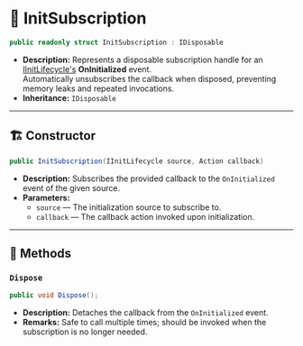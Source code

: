 # 🧩 InitSubscription

```csharp
public readonly struct InitSubscription : IDisposable
```

- **Description:** Represents a disposable subscription handle for an [IInitLifecycle's](../Sources/IInitLifecycle.md) **OnInitialized** event.  
  Automatically unsubscribes the callback when disposed, preventing memory leaks and repeated invocations.
- **Inheritance:** `IDisposable`

---

## 🏗️ Constructor

```csharp
public InitSubscription(IInitLifecycle source, Action callback)
```

- **Description:** Subscribes the provided callback to the `OnInitialized` event of the given source.
- **Parameters:**
  - `source` — The initialization source to subscribe to.
  - `callback` — The callback action invoked upon initialization.

---

## 🏹 Methods

### `Dispose`

```csharp
public void Dispose();
```

- **Description:** Detaches the callback from the `OnInitialized` event.
- **Remarks:** Safe to call multiple times; should be invoked when the subscription is no longer needed.
